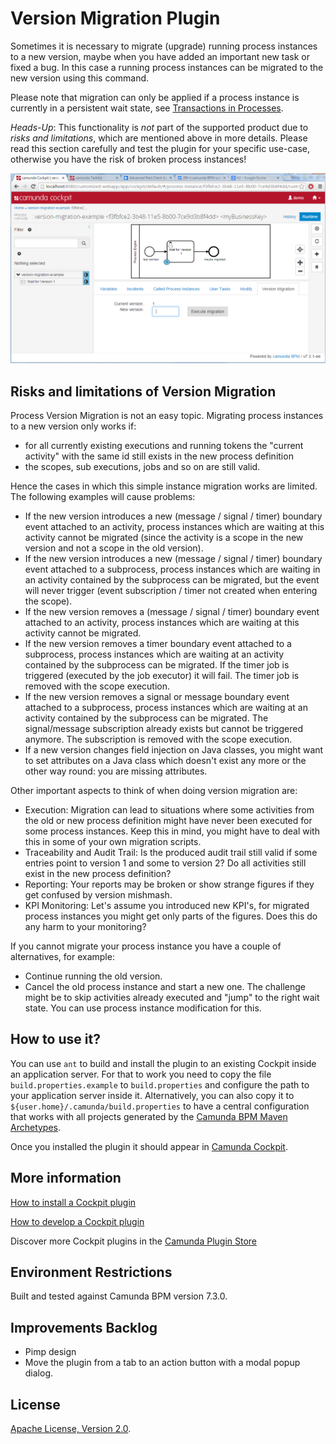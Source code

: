 Version Migration Plugin
=========================

Sometimes it is necessary to migrate (upgrade) running process instances to a new version, maybe when you have added an important new task or fixed a bug. In this case a running process instances can be migrated to the new version using this command.

Please note that migration can only be applied if a process instance is currently in a persistent wait state, see [Transactions in Processes](http://docs.camunda.org/7.3/guides/user-guide/#process-engine-transactions-in-processes).

*Heads-Up*: This functionality is *not* part of the supported product due to *risks and limitations*, which are mentioned above in more details. Please read this section carefully and test the plugin for your specific use-case, otherwise you have the risk of broken process instances! 

![Screenshot](screenshot.png)


Risks and limitations of Version Migration
------------------------------------------

Process Version Migration is not an easy topic. Migrating process instances to a new version only works if:

- for all currently existing executions and running tokens the "current activity" with the same id still exists in the new process definition
- the scopes, sub executions, jobs and so on are still valid.

Hence the cases in which this simple instance migration works are limited. The following examples will cause problems:

- If the new version introduces a new (message / signal / timer) boundary event attached to an activity, process instances which are waiting at this activity cannot be migrated (since the activity is a scope in the new version and not a scope in the old version).
- If the new version introduces a new (message / signal / timer) boundary event attached to a subprocess, process instances which are waiting in an activity contained by the subprocess can be migrated, but the event will never trigger (event subscription / timer not created when entering the scope).
- If the new version removes a (message / signal / timer) boundary event attached to an activity, process instances which are waiting at this activity cannot be migrated.
- If the new version removes a timer boundary event attached to a subprocess, process instances which are waiting at an activity contained by the subprocess can be migrated. If the timer job is triggered (executed by the job executor) it will fail. The timer job is removed with the scope execution.
- If the new version removes a signal or message boundary event attached to a subprocess, process instances which are waiting at an activity contained by the subprocess can be migrated. The signal/message subscription already exists but cannot be triggered anymore. The subscription is removed with the scope execution.
- If a new version changes field injection on Java classes, you might want to set attributes on a Java class which doesn't exist any more or the other way round: you are missing attributes.

Other important aspects to think of when doing version migration are:

- Execution: Migration can lead to situations where some activities from the old or new process definition might have never been executed for some process instances. Keep this in mind, you might have to deal with this in some of your own migration scripts.
- Traceability and Audit Trail: Is the produced audit trail still valid if some entries point to version 1 and some to version 2? Do all activities still exist in the new process definition?
- Reporting: Your reports may be broken or show strange figures if they get confused by version mishmash.
- KPI Monitoring: Let's assume you introduced new KPI's, for migrated process instances you might get only parts of the figures. Does this do any harm to your monitoring?

If you cannot migrate your process instance you have a couple of alternatives, for example:

- Continue running the old version.
- Cancel the old process instance and start a new one. The challenge might be to skip activities already executed and "jump" to the right wait state. You can use process instance modification for this.



How to use it?
--------------

You can use `ant` to build and install the plugin to an existing Cockpit inside an application server.
For that to work you need to copy the file `build.properties.example` to `build.properties` and configure the path to your application server inside it.
Alternatively, you can also copy it to `${user.home}/.camunda/build.properties` to have a central configuration that works with all projects generated by the
[Camunda BPM Maven Archetypes](http://docs.camunda.org/latest/guides/user-guide/#process-applications-maven-project-templates-archetypes).

Once you installed the plugin it should appear in
[Camunda Cockpit](http://docs.camunda.org/latest/guides/user-guide/#cockpit).


More information
----------------

[How to install a Cockpit plugin](http://docs.camunda.org/latest/real-life/how-to/#cockpit-how-to-develop-a-cockpit-plugin-integration-into-cockpit)

[How to develop a Cockpit plugin](http://docs.camunda.org/latest/real-life/how-to/#cockpit-how-to-develop-a-cockpit-plugin)

Discover more Cockpit plugins in the
[Camunda Plugin Store](http://camunda.org/plugins/)


Environment Restrictions
------------------------

Built and tested against Camunda BPM version 7.3.0.


Improvements Backlog
--------------------

- Pimp design
- Move the plugin from a tab to an action button with a modal popup dialog.


License
-------

[Apache License, Version 2.0](http://www.apache.org/licenses/LICENSE-2.0).
